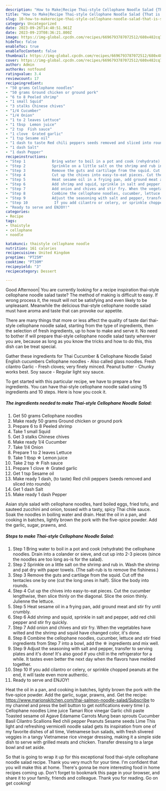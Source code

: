 ```yaml
---
description: "How to Make|Recipe Thai-style Cellophane Noodle Salad {That is Simple"
title: "How to Make|Recipe Thai-style Cellophane Noodle Salad {That is Simple"
slug: 10-how-to-makerecipe-thai-style-cellophane-noodle-salad-that-is-simple
category: Uncategorized
date: 2023-09-26T14:40:51.961Z
date: 2023-09-23T08:36:21.800Z
image: https://img-global.cpcdn.com/recipes/6696793787072512/680x482cq70/thai-style-cellophane-noodle-salad-recipe-main-photo.jpg
hideToc: false
enableToc: true
enableTocContent: false
thumbnail: https://img-global.cpcdn.com/recipes/6696793787072512/680x482cq70/thai-style-cellophane-noodle-salad-recipe-main-photo.jpg
cover: https://img-global.cpcdn.com/recipes/6696793787072512/680x482cq70/thai-style-cellophane-noodle-salad-recipe-main-photo.jpg
author: Admin
authorAv: notfound
ratingvalue: 3.4
reviewcount: 17
recipeingredient:
- "50 grams Cellophane noodles"
- "50 grams Ground chicken or ground pork"
- "6 to 8 Peeled shrimp"
- "1 small Squid"
- "3 stalks Chinese chives"
- "1/4 Cucumber"
- "1/4 Onion"
- "1 to 2 leaves Lettuce"
- "1 tbsp  Lemon juice"
- "2 tsp  Fish sauce"
- "1 clove  Grated garlic"
- "1 tsp Sesame oil"
- "1 dash to taste Red chili peppers seeds removed and sliced into rounds"
- "1 dash Salt"
- "1 dash Pepper"
recipeinstructions:
- "Step 1            Bring water to boil in a pot and cook (rehydrate) the cellophane noodles. Drain into a colander or sieve, and cut up into 2-3 pieces (since the noodles are too long as-is for the salad)."
- "Step 2            Sprinkle on a little salt on the shrimp and rub in. Wash the shrimp and pat dry with paper towels. (The salt-rub is to remove the fishiness.)"
- "Step 3            Remove the guts and cartilage from the squid. Cut off the tentacles one by one (cut the long ones in half). Slice the body into rounds."
- "Step 4            Cut up the chives into easy-to-eat pieces. Cut the cucumber lengthwise, then slice thinly on the diagonal. Slice the onion thinly. Julienne the lettuce."
- "Step 5            Heat sesame oil in a frying pan, add ground meat and stir fry until crumbly."
- "Step 6            Add shrimp and squid, sprinkle in salt and pepper, add red chili pepper and stir fry quickly."
- "Step 7            Add onion and chives and stir fry. When the vegetables have wilted and the shrimp and squid have changed color, it&#39;s done."
- "Step 8            Combine the cellophane noodles, cucumber, lettuce and stir fried ingredients from Step 7 into a bowl, add the ☆ ingredients and mix well."
- "Step 9            Adjust the seasoning with salt and pepper, transfer to serving plates and it&#39;s done! It&#39;s also good if you chill in the refrigerator for a while. It tastes even better the next day when the flavors have melded together."
- "Step 10            If you add cilantro or celery, or sprinkle chopped peanuts at the end, it will taste even more authentic."
- "Ready to serve and ENJOY!"
categories:
- Recipe
tags:
- thaistyle
- cellophane
- noodle

katakunci: thaistyle cellophane noodle 
nutrition: 161 calories
recipecuisine: United Kingdom
preptime: "PT25M"
cooktime: "PT30M"
recipeyield: "3"
recipecategory: Dessert

---
```



Good Afternoon| You are currently looking for a recipe inspiration thai-style cellophane noodle salad taste? The method of making is difficult to easy. If wrong process it, the result will not be satisfying and even likely to be unpleasant. Meanwhile the delicious thai-style cellophane noodle salad must have aroma and taste that can provoke our appetite.






There are many things that more or less affect the quality of taste dari thai-style cellophane noodle salad, starting from the type of ingredients, then the selection of fresh ingredients, up to how to make and serve it. No need to bother if will prepare thai-style cellophane noodle salad tasty wherever you are, because as long as you know the tricks and how to do this, this dish can be treat special.


Gather these ingredients for Thai Cucumber &amp; Cellophane Noodle Salad English cucumbers Cellophane noodles - Also called glass noodles. Fresh cilantro Garlic - Fresh cloves; very finely minced. Peanut butter - Chunky works best. Soy sauce - Regular light soy sauce.


To get started with this particular recipe, we have to prepare a few ingredients. You can have thai-style cellophane noodle salad using 15 ingredients and 10 steps. Here is how you cook it.

<!--inarticleads1-->

##### The ingredients needed to make Thai-style Cellophane Noodle Salad:

1. Get 50 grams Cellophane noodles
1. Make ready 50 grams Ground chicken or ground pork
1. Prepare 6 to 8 Peeled shrimp
1. Take 1 small Squid
1. Get 3 stalks Chinese chives
1. Make ready 1/4 Cucumber
1. Take 1/4 Onion
1. Prepare 1 to 2 leaves Lettuce
1. Take 1 tbsp ☆ Lemon juice
1. Take 2 tsp ☆ Fish sauce
1. Prepare 1 clove ☆ Grated garlic
1. Get 1 tsp Sesame oil
1. Make ready 1 dash, (to taste) Red chili peppers (seeds removed and sliced into rounds)
1. Get 1 dash Salt
1. Make ready 1 dash Pepper


Asian style salad with cellophane noodles, hard boiled eggs, fried tofu, and sauteed zucchini and onion, tossed with a tasty, spicy Thai chile sauce. Soak the noodles in boiling water and drain. Heat the oil in a pan, and cooking in batches, lightly brown the pork with the five-spice powder. Add the garlic, sugar, prawns, and. 

<!--inarticleads2-->

##### Steps to make Thai-style Cellophane Noodle Salad:

1. Step 1            Bring water to boil in a pot and cook (rehydrate) the cellophane noodles. Drain into a colander or sieve, and cut up into 2-3 pieces (since the noodles are too long as-is for the salad).
1. Step 2            Sprinkle on a little salt on the shrimp and rub in. Wash the shrimp and pat dry with paper towels. (The salt-rub is to remove the fishiness.)
1. Step 3            Remove the guts and cartilage from the squid. Cut off the tentacles one by one (cut the long ones in half). Slice the body into rounds.
1. Step 4            Cut up the chives into easy-to-eat pieces. Cut the cucumber lengthwise, then slice thinly on the diagonal. Slice the onion thinly. Julienne the lettuce.
1. Step 5            Heat sesame oil in a frying pan, add ground meat and stir fry until crumbly.
1. Step 6            Add shrimp and squid, sprinkle in salt and pepper, add red chili pepper and stir fry quickly.
1. Step 7            Add onion and chives and stir fry. When the vegetables have wilted and the shrimp and squid have changed color, it&#39;s done.
1. Step 8            Combine the cellophane noodles, cucumber, lettuce and stir fried ingredients from Step 7 into a bowl, add the ☆ ingredients and mix well.
1. Step 9            Adjust the seasoning with salt and pepper, transfer to serving plates and it&#39;s done! It&#39;s also good if you chill in the refrigerator for a while. It tastes even better the next day when the flavors have melded together.
1. Step 10            If you add cilantro or celery, or sprinkle chopped peanuts at the end, it will taste even more authentic.
1. Ready to serve and ENJOY!

Heat the oil in a pan, and cooking in batches, lightly brown the pork with the five-spice powder. Add the garlic, sugar, prawns, and. Get the recipe: https://www.marionskitchen.com/thai-salmon-noodle-salad/Subscribe to my channel and press the bell button to get notifications every time I p. Cellophane noodles Lime juice Tamari Rice vinegar Garlic chili paste Toasted sesame oil Agave Edamame Carrots Mung bean sprouts Cucumber Basil Cilantro Scallions Red chili pepper Peanuts Sesame seeds Lime This light and refreshing vermicelli noodle salad gets its inspiration from one of my favorite dishes of all time, Vietnamese bun salads, with fresh slivered veggies in a tangy Vietnamese rice vinegar dressing, making it a simple side dish to serve with grilled meats and chicken. Transfer dressing to a large bowl and set aside. 

So that is going to wrap it up for this exceptional food thai-style cellophane noodle salad recipe. Thank you very much for your time. I'm confident that you will make this at home. There's gonna be more interesting food in home recipes coming up. Don't forget to bookmark this page in your browser, and share it to your family, friends and colleague. Thank you for reading. Go on get cooking!
